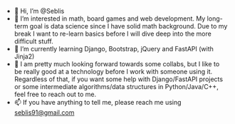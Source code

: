 - 👋 Hi, I’m @Seblis
- 👀 I’m interested in math, board games and web development. My long-term goal is data science since I have solid math background. Due to my break I want to re-learn basics before I will dive deep into the more difficult stuff.
- 🌱 I’m currently learning Django, Bootstrap, jQuery and FastAPI (with Jinja2)
- 💞️ I am pretty much looking forward towards some collabs, but I like to be really good at a technology before I work with someone using it. Regardless of that, if you want some help with Django/FastAPI projects or some intermediate algorithms/data structures in Python/Java/C++, feel free to reach out to me.
- 📫 If you have anything to tell me, please reach me using seblis91@gmail.com
<!---
Seblis/Seblis is a ✨ special ✨ repository because its `README.md` (this file) appears on your GitHub profile.
You can click the Preview link to take a look at your changes.
--->
